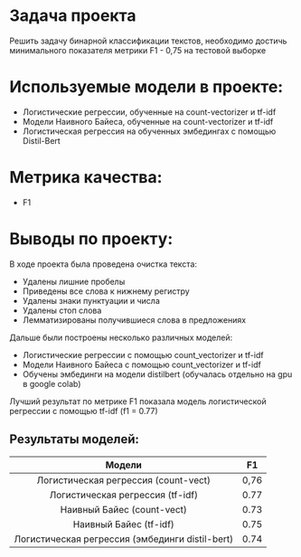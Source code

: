 # Задача проекта

Решить задачу бинарной классификации текстов, необходимо достичь минимального показателя метрики F1 - 0,75 на тестовой выборке

# Используемые модели в проекте:

- Логистические регрессии, обученные на count-vectorizer и tf-idf
- Модели Наивного Байеса, обученные на count-vectorizer и tf-idf
- Логистическая регрессия на обученных эмбедингах с помощью Distil-Bert

# Метрика качества:
- F1

# Выводы по проекту:

В ходе проекта была проведена очистка текста:
- Удалены лишние пробелы 
- Приведены все слова к нижнему регистру
- Удалены знаки пунктуации и числа
- Удалены стоп слова
- Лемматизированы получившиеся слова в предложениях

Дальше были построены несколько различных моделей:
- Логистические регрессии с помощью count_vectorizer и tf-idf
- Модели Наивного Байеса с помощью count_vectorizer и tf-idf
- Обучены эмбединги на модели distilbert (обучалась отдельно на gpu в google colab)

Лучший результат по метрике F1 показала модель логистической регрессии с помощью tf-idf (f1 = 0.77)

## Результаты моделей:

|                      Модели                      |   F1   |  
| :-----------------------------------------------:|:--------:|
| Логистическая регрессия (count-vect)             | 0,76 | 
| Логистическая регрессия (tf-idf)                 | 0.77  | 
| Наивный Байес  (count-vect)                      | 0.73  | 
| Наивный Байес  (tf-idf)                          | 0.75  | 
| Логистическая регрессия (эмбединги distil-bert)  | 0.74  | 
 
